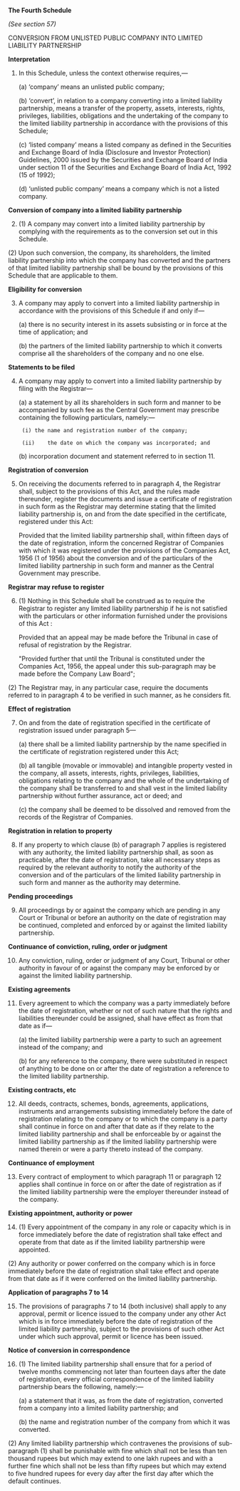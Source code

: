 **The Fourth Schedule**

*(See section 57)*

CONVERSION FROM UNLISTED PUBLIC COMPANY INTO LIMITED LIABILITY PARTNERSHIP

**Interpretation**

1. In this Schedule, unless the context otherwise requires,—

    (a)	‘company’ means an unlisted public company;

    (b)	‘convert’, in relation to a company converting into a limited liability partnership, means a transfer of the property, assets, interests, rights, privileges, liabilities, obligations and the undertaking of the company to the limited liability partnership in accordance with the provisions of this Schedule;

    (c)	‘listed company’ means a listed company as defined in the Securities and Exchange Board of India (Disclosure and Investor Protection) Guidelines, 2000 issued by the Securities and Exchange Board of India under section 11 of the Securities and Exchange Board of India Act, 1992 (15 of 1992);

    (d)	‘unlisted public company’ means a company which is not a listed company.

**Conversion of company into a limited liability partnership**

2. (1) A company may convert into a limited liability partnership by complying with the requirements as to the conversion set out in this Schedule.

(2) Upon such conversion, the company, its shareholders, the limited liability partnership into which the company has converted and the partners of that limited liability partnership shall be bound by the provisions of this Schedule that are applicable to them.

**Eligibility for conversion**

3. A company may apply to convert into a limited liability partnership in accordance with the provisions of this Schedule if and only if—

    (a)	there is no security interest in its assets subsisting or in force at the time of application; and

    (b)	the partners of the limited liability partnership to which it converts comprise all the shareholders of the company and no one else.

**Statements to be filed**

4. A company may apply to convert into a limited liability partnership by filing with the Registrar—

    (a)	a statement by all its shareholders in such form and manner to be accompanied by such fee as the Central Government may prescribe containing the following particulars, namely:—

        (i)	the name and registration number of the company;

        (ii)	the date on which the company was incorporated; and

    (b)	incorporation document and statement referred to in section 11.

**Registration of conversion**

5. On receiving the documents referred to in paragraph 4, the Registrar shall, subject to the provisions of this Act, and the rules made thereunder, register the documents and issue a certificate of registration in such form as the Registrar may determine stating that the limited liability partnership is, on and from the date specified in the certificate, registered under this Act:

    Provided that the limited liability partnership shall, within fifteen days of the date of registration, inform the concerned Registrar of Companies with which it was registered under the provisions of the Companies Act, 1956 (1 of 1956) about the conversion and of the particulars of the limited liability partnership in such form and manner as the Central Government may prescribe.

**Registrar may refuse to register**

6. (1) Nothing in this Schedule shall be construed as to require the Registrar to register any limited liability partnership if he is not satisfied with the particulars or other information furnished under the provisions of this Act :

    Provided that an appeal may be made before the Tribunal in case of refusal of registration by the Registrar.

    "Provided further that until the Tribunal is constituted under the Companies Act, 1956, the appeal under this sub-paragraph may be made before the Company Law Board";

(2) The Registrar may, in any particular case, require the documents referred to in paragraph 4 to be verified in such manner, as he considers fit.

**Effect of registration**

7. On and from the date of registration specified in the certificate of registration issued under paragraph 5—

    (a)	there shall be a limited liability partnership by the name specified in the certificate of registration registered under this Act;

    (b)	all tangible (movable or immovable) and intangible property vested in the company, all assets, interests, rights, privileges, liabilities, obligations relating to the company and the whole of the undertaking of the company shall be transferred to and shall vest in the limited liability partnership without further assurance, act or deed; and

    (c)	the company shall be deemed to be dissolved and removed from the records of the Registrar of Companies.

**Registration in relation to property**

8. If any property to which clause (b) of paragraph 7 applies is registered with any authority, the limited liability partnership shall, as soon as practicable, after the date of registration, take all necessary steps as required by the relevant authority to notify the authority of the conversion and of the particulars of the limited liability partnership in such form and manner as the authority may determine.

**Pending proceedings**

9. All proceedings by or against the company which are pending in any Court or Tribunal or before an authority on the date of registration may be continued, completed and enforced by or against the limited liability partnership.

**Continuance of conviction, ruling, order or judgment**

10. Any conviction, ruling, order or judgment of any Court, Tribunal or other authority in favour of or against the company may be enforced by or against the limited liability partnership.

**Existing agreements**

11. Every agreement to which the company was a party immediately before the date of registration, whether or not of such nature that the rights and liabilities thereunder could be assigned, shall have effect as from that date as if—

    (a)	the limited liability partnership were a party to such an agreement instead of the company; and

    (b)	for any reference to the company, there were substituted in respect of anything to be done on or after the date of registration a reference to the limited liability partnership.

**Existing contracts, etc**

12. All deeds, contracts, schemes, bonds, agreements, applications, instruments and arrangements subsisting immediately before the date of registration relating to the company or to which the company is a party shall continue in force on and after that date as if they relate to the limited liability partnership and shall be enforceable by or against the limited liability partnership as if the limited liability partnership were named therein or were a party thereto instead of the company.

**Continuance of employment**

13. Every contract of employment to which paragraph 11 or paragraph 12 applies shall continue in force on or after the date of registration as if the limited liability partnership were the employer thereunder instead of the company.

**Existing appointment, authority or power**

14. (1) Every appointment of the company in any role or capacity which is in force immediately before the date of registration shall take effect and operate from that date as if the limited liability partnership were appointed.

(2) Any authority or power conferred on the company which is in force immediately before the date of registration shall take effect and operate from that date as if it were conferred on the limited liability partnership.

**Application of paragraphs 7 to 14**

15. The provisions of paragraphs 7 to 14 (both inclusive) shall apply to any approval, permit or licence issued to the company under any other Act which is in force immediately before the date of registration of the limited liability partnership, subject to the provisions of such other Act under which such approval, permit or licence has been issued.

**Notice of conversion in correspondence**

16. (1) The limited liability partnership shall ensure that for a period of twelve months commencing not later than fourteen days after the date of registration, every official correspondence of the limited liability partnership bears the following, namely:—

    (a)	a statement that it was, as from the date of registration, converted from a company into a limited liability partnership; and

    (b)	the name and registration number of the company from which it was converted.

(2) Any limited liability partnership which contravenes the provisions of sub-paragraph (1) shall be punishable with fine which shall not be less than ten thousand rupees but which may extend to one lakh rupees and with a further fine which shall not be less than fifty rupees but which may extend to five hundred rupees for every day after the first day after which the default continues.
